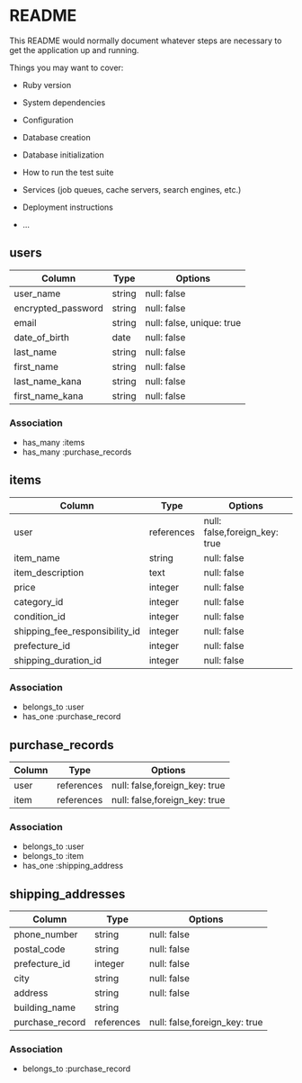 # README

This README would normally document whatever steps are necessary to get the
application up and running.

Things you may want to cover:

* Ruby version

* System dependencies

* Configuration

* Database creation

* Database initialization

* How to run the test suite

* Services (job queues, cache servers, search engines, etc.)

* Deployment instructions

* ...


## users

| Column             | Type                | Options                   |
|--------------------|---------------------|---------------------------|
| user_name          | string              | null: false               |
| encrypted_password | string              | null: false               |
| email              | string              | null: false, unique: true |
| date_of_birth      | date                | null: false               |
| last_name          | string              | null: false               |
| first_name         | string              | null: false               |
| last_name_kana     | string              | null: false               |
| first_name_kana    | string              | null: false               |


### Association
* has_many :items
* has_many :purchase_records




## items

| Column                         | Type                | Options                           |
|--------------------------------|---------------------|-----------------------------------|
| user                           | references          | null: false,foreign_key: true     |
| item_name                      | string              | null: false                       |
| item_description               | text                | null: false                       |
| price                          | integer             | null: false                       |
| category_id                    | integer             | null: false                       |
| condition_id                   | integer             | null: false                       |
| shipping_fee_responsibility_id | integer             | null: false                       |
| prefecture_id                  | integer             | null: false                       |
| shipping_duration_id           | integer             | null: false                       |

### Association
* belongs_to :user
* has_one :purchase_record





## purchase_records

| Column                      | Type                | Options                          |
|-----------------------------|---------------------|----------------------------------|
| user                        | references          | null: false,foreign_key: true    |
| item                        | references          | null: false,foreign_key: true    |

### Association
* belongs_to :user
* belongs_to :item
* has_one :shipping_address








## shipping_addresses

| Column                         | Type                | Options                                    |
|--------------------------------|---------------------|--------------------------------------------|
| phone_number                   | string              | null: false                                |
| postal_code                    | string              | null: false                                |
| prefecture_id                  | integer             | null: false                                |
| city                           | string              | null: false                                |
| address                        | string              | null: false                                |
| building_name                  | string              |                                            |
| purchase_record                | references          | null: false,foreign_key: true              |



### Association
* belongs_to :purchase_record
